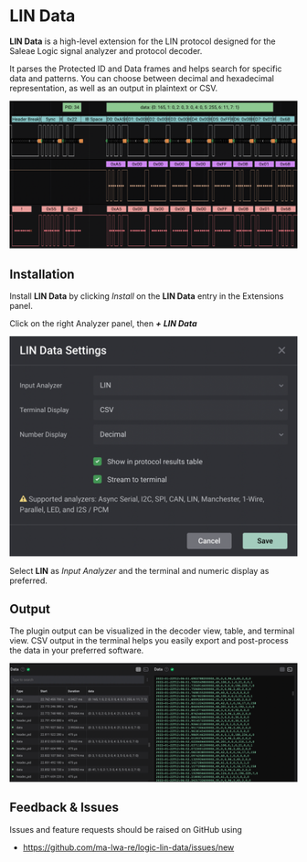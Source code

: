 # LIN Data
**LIN Data** is a high-level extension for the LIN protocol designed for the Saleae Logic signal analyzer and protocol decoder.

It parses the Protected ID and Data frames and helps search for specific data and patterns. You can choose between decimal and hexadecimal representation, as well as an output in plaintext or CSV.

![capture](images/capture.png)

## Installation
Install **LIN Data** by clicking _Install_ on the **LIN Data** entry in the Extensions panel.

Click on the right Analyzer panel, then ***+*** ***LIN Data***

![settings](images/settings.png)

Select **LIN** as _Input Analyzer_ and the terminal and numeric display as preferred.

## Output

The plugin output can be visualized in the decoder view, table, and terminal view. CSV output in the terminal helps you easily export and post-process the data in your preferred software.

![display](images/display.png)

## Feedback & Issues

Issues and feature requests should be raised on GitHub using

- https://github.com/ma-lwa-re/logic-lin-data/issues/new